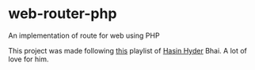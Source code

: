 # web-router-php
An implementation of route for web using PHP

This project was made following [this](https://www.youtube.com/watch?v=VnyyDCyIikY&list=PLoR56CteKZnDpzzFffbXC6axvfFFuT1qC&index=1) playlist of [Hasin Hyder](https://github.com/hasinhayder) Bhai. A lot of love for him. 